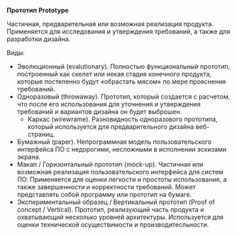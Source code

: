 **Прототип**
**Prototype**

Частичная, предварительная или возможная реализация продукта. Применяется для исследования и утверждения требований, а также для разработки дизайна. 

Виды:
- Эволюционный (evalutionary). Полностью функциональный прототип, построенный как скелет или некая стадия конечного продукта, которые постепенно будут «обрастать мясом» по мере прояснения требований.
- Одноразовый (throwaway). Прототип, который создается с расчетом, что после его использования для уточнения и утверждения требований и вариантов дизайна он будет выброшен.
    - Каркас (wirewrame). Разновидность одноразового прототипа, который используется для предварительного дизайна веб-страниц.
- Бумажный (paper). Непрограммная модель пользовательского интерфейса ПО с недорогими, несложными в исполнении эскизами экрана.
- Макап / Горизонтальный прототип (mock-up). Частичная или возможная реализация пользовательского интерфейса для систем ПО. Применяется для оценки легкости и простоты использования, а также завершенности и корректности требований. Может представлять собой программу или прототип на бумаге. 
- Экспериментальный образец / Вертикальный прототип (Proof of concept / Vertical). Прототип, реализующий часть продукта и охватывающий несколько уровней архитектуры. Используется для оценки технической осуществимости и производитесльности.